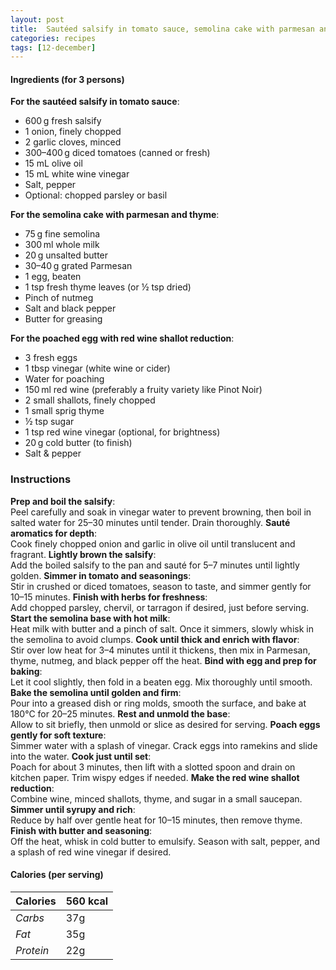 ```yaml
---
layout: post
title:  Sautéed salsify in tomato sauce, semolina cake with parmesan and thyme and poached egg with red wine shallot reduction
categories: recipes
tags: [12-december]
---
```


#### Ingredients (for 3 persons)

**For the sautéed salsify in tomato sauce**:
- 600 g fresh salsify
- 1 onion, finely chopped
- 2 garlic cloves, minced
- 300–400 g diced tomatoes (canned or fresh)
- 15 mL olive oil
- 15 mL white wine vinegar
- Salt, pepper
- Optional: chopped parsley or basil

**For the semolina cake with parmesan and thyme**:
- 75 g fine semolina
- 300 ml whole milk
- 20 g unsalted butter
- 30–40 g grated Parmesan
- 1 egg, beaten
- 1 tsp fresh thyme leaves (or ½ tsp dried)
- Pinch of nutmeg
- Salt and black pepper
- Butter for greasing

**For the poached egg with red wine shallot reduction**:
- 3 fresh eggs
- 1 tbsp vinegar (white wine or cider)
- Water for poaching
- 150 ml red wine (preferably a fruity variety like Pinot Noir)
- 2 small shallots, finely chopped
- 1 small sprig thyme
- ½ tsp sugar
- 1 tsp red wine vinegar (optional, for brightness)
- 20 g cold butter (to finish)
- Salt & pepper

### Instructions

**Prep and boil the salsify**: <br/>
Peel carefully and soak in vinegar water to prevent browning, then boil in salted water for 25–30 minutes until tender. Drain thoroughly.
**Sauté aromatics for depth**: <br/>
Cook finely chopped onion and garlic in olive oil until translucent and fragrant.
**Lightly brown the salsify**: <br/>
Add the boiled salsify to the pan and sauté for 5–7 minutes until lightly golden.
**Simmer in tomato and seasonings**: <br/>
Stir in crushed or diced tomatoes, season to taste, and simmer gently for 10–15 minutes.
**Finish with herbs for freshness**: <br/>
Add chopped parsley, chervil, or tarragon if desired, just before serving.
**Start the semolina base with hot milk**: <br/>
Heat milk with butter and a pinch of salt. Once it simmers, slowly whisk in the semolina to avoid clumps.
**Cook until thick and enrich with flavor**: <br/>
Stir over low heat for 3–4 minutes until it thickens, then mix in Parmesan, thyme, nutmeg, and black pepper off the heat.
**Bind with egg and prep for baking**: <br/>
Let it cool slightly, then fold in a beaten egg. Mix thoroughly until smooth.
**Bake the semolina until golden and firm**: <br/>
Pour into a greased dish or ring molds, smooth the surface, and bake at 180°C for 20–25 minutes.
**Rest and unmold the base**: <br/>
Allow to sit briefly, then unmold or slice as desired for serving.
**Poach eggs gently for soft texture**: <br/>
Simmer water with a splash of vinegar. Crack eggs into ramekins and slide into the water.
**Cook just until set**: <br/>
Poach for about 3 minutes, then lift with a slotted spoon and drain on kitchen paper. Trim wispy edges if needed.
**Make the red wine shallot reduction**: <br/>
Combine wine, minced shallots, thyme, and sugar in a small saucepan.
**Simmer until syrupy and rich**: <br/>
Reduce by half over gentle heat for 10–15 minutes, then remove thyme.
**Finish with butter and seasoning**: <br/>
Off the heat, whisk in cold butter to emulsify. Season with salt, pepper, and a splash of red wine vinegar if desired.

#### Calories (per serving)

| **Calories** | 560 kcal |
| ----------- | ----------- |
| *Carbs* | 37g |
| *Fat* | 35g |
| *Protein* | 22g |
